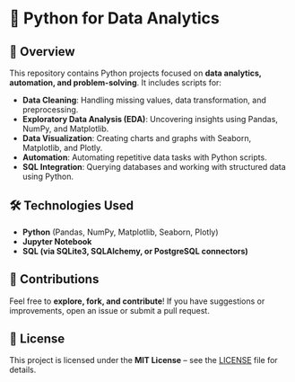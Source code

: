 # 🐍 Python for Data Analytics

## 📌 Overview
This repository contains Python projects focused on **data analytics, automation, and problem-solving**. It includes scripts for:
- **Data Cleaning**: Handling missing values, data transformation, and preprocessing.
- **Exploratory Data Analysis (EDA)**: Uncovering insights using Pandas, NumPy, and Matplotlib.
- **Data Visualization**: Creating charts and graphs with Seaborn, Matplotlib, and Plotly.
- **Automation**: Automating repetitive data tasks with Python scripts.
- **SQL Integration**: Querying databases and working with structured data using Python.

## 🛠 Technologies Used
- **Python** (Pandas, NumPy, Matplotlib, Seaborn, Plotly)
- **Jupyter Notebook**
- **SQL (via SQLite3, SQLAlchemy, or PostgreSQL connectors)**

## 🤝 Contributions
Feel free to **explore, fork, and contribute**! If you have suggestions or improvements, open an issue or submit a pull request.

## 📄 License
This project is licensed under the **MIT License** – see the [LICENSE](LICENSE) file for details.
